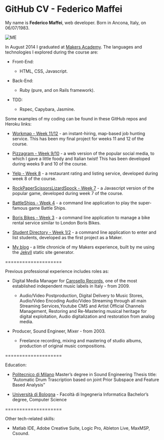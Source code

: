 GitHub CV - Federico Maffei
====================

My name is **Federico Maffei**, web developer. Born in Ancona, Italy, on 06/07/1983.

![ME](https://dl.dropboxusercontent.com/u/9315601/img/folto.png)

In August 2014 I graduated at [Makers Academy](http://www.makersacademy.com). The languages and technologies I explored during the course are:

* Front-End:

  * HTML, CSS, Javascript.

* Back-End:

  * Ruby (pure, and on Rails framework).

* TDD:

  * Rspec, Capybara, Jasmine.

Some examples of my coding can be found in these GitHub repos and Heroku links:

* [Workmap - Week 11/12](https://github.com/federicomaffei/WorkMap) - an instant-hiring, map-based job hunting service. This has been my final project for weeks 11 and 12 of the course.

* [Pizzagram - Week 9/10](https://github.com/federicomaffei/instagram) - a web version of the popular social media, to which I gave a little foody and Italian twist! This has been developed during weeks 9 and 10 of the course.

* [Yelp - Week 8](https://github.com/federicomaffei/yelp) - a restaurant rating and listing service, developed during week 8 of the course.

* [RockPaperScissorsLizardSpock - Week 7](https://github.com/federicomaffei/rockpaperscissors) - a Javascript version of the popular game, developed during week 7 of the course.

* [BattleShips - Week 4](https://github.com/federicomaffei/battleships) - a command line application to play the super-famous game Battle Ships.

* [Boris Bikes - Week 3](https://github.com/federicomaffei/boris_bikes) - a command line application to manage a bike rental service similar to London Boris Bikes.

* [Student Directory - Week 1/2](https://github.com/federicomaffei/My-Student-Directory) - a command line application to enter and list students, developed as the first project as a Maker.

* [My blog](http://federicomaffei.github.io) - a little chronicle of my Makers experience, built by me using the [Jekyll](http://jekyllrb.com) static site generator.

====================

Previous professional experience includes roles as:

* Digital Media Manager for [Carosello Records](http://www.carosellorecords.com), one of the most established independent music labels in Italy - from 2009.
  * Audio/Video Postproduction, Digital Delivery to Music Stores, Audio/Video Encoding Audio/Video Streaming through all main Streaming Services,Youtube CMS and Artist Official Channels Management, Restoring and Re-Mastering musical heritage for digital exploitation, Audio digitalization and restoration from analog media.

* Producer, Sound Engineer, Mixer - from 2003.
  * Freelance recording, mixing and mastering of studio albums, production of original music compositions.

====================

Education:

* [Politecnico di Milano](http://www.polimi.it/)
Master’s degree in Sound Engineering
Thesis title: “Automatic Drum Trascription based on joint Prior Subspace and Feature Based Analysis”

* [Università di Bologna](http://www.unibo.it/) - Facoltà di Ingegneria Informatica
Bachelor’s degree, Computer Science

====================

Other tech-related skills:

* Matlab IDE, Adobe Creative Suite, Logic Pro, Ableton Live, MaxMSP, Csound.